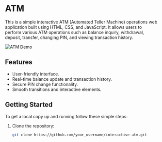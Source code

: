 # ATM 

This is a simple interactive ATM (Automated Teller Machine) operations web application built using HTML, CSS, and JavaScript. It allows users to perform various ATM operations such as balance inquiry, withdrawal, deposit, transfer, changing PIN, and viewing transaction history.

![ATM Demo](demo.gif)

## Features

- User-friendly interface.
- Real-time balance update and transaction history.
- Secure PIN change functionality.
- Smooth transitions and interactive elements.

## Getting Started

To get a local copy up and running follow these simple steps:

1. Clone the repository:
   ```sh
   git clone https://github.com/your_username/interactive-atm.git
